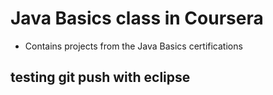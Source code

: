 # Java Basics class in Coursera
* Contains projects from the Java Basics certifications
## testing git push with eclipse